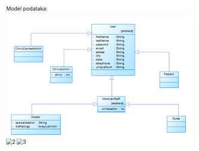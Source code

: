 Model podataka:

![1](/model/1.png?raw=true)
![2](https://raw.github.com/Lupus7/isa-psw/blob/master/model/2.png)
![3](https://raw.github.com/Lupus7/isa-psw/blob/master/model/3.png)
